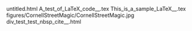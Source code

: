 untitled.html
A_test_of_LaTeX_code__.tex
This_is_a_sample_LaTeX__.tex
figures/CornellStreetMagic/CornellStreetMagic.jpg
div_test_test_nbsp_cite__.html